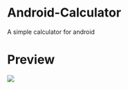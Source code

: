 # Android-Calculator
A simple calculator for android

# Preview
![](https://github.com/coderHM79/MHM-Simple-Calculator/blob/main/Preview.gif)
